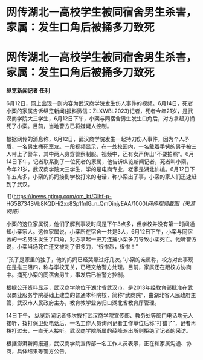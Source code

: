 # 网传湖北一高校学生被同宿舍男生杀害，家属：发生口角后被捅多刀致死

# 网传湖北一高校学生被同宿舍男生杀害，家属：发生口角后被捅多刀致死

**纵览新闻记者 任利**

6月12日，网上出现一则内容为武汉商学院发生伤人事件的视频。6月14日，死者小栾的家属告诉纵览新闻(报料微信：ZLXWBL2023)记者，死者今年21岁，是武汉商学院大三学生，6月12日下午，小栾与同宿舍男生发生口角后，对方拿起刀捅死了小栾。目前，当地警方已将嫌疑人控制。

根据网传的消息称，6月12日，武汉商学院发生一起持刀伤人事件，因为个人矛盾，一名男生捅死室友。一段视频显示，在一处校园内，一名戴着手铐的男子被三人带上了警车，其中两人身穿警察制服。视频中，还有女声传出“不要拍照”。6月14日下午，记者联系到了一位死者的家属，他告诉纵览新闻记者，死者叫小栾，今年21岁，武汉商学院大三学生，学的是电商专业，老家是湖北仙桃。6月12日下午五点多，小栾的妈妈接到学校打来的电话，称小栾出了事，小栾的家人们迅速赶到了武汉。

![](https://inews.gtimg.com/om_bt/Olhf-p-
HG5B734SVb8KQDHi2xx8Sp1fnIG_n_QmDinjyEAA/1000)_网传视频截图（来源网络）_

小栾的这位家属说，他们了解到事发时间是下午3点多，但学校并没有第一时间通知小栾家人。这位家属说，小栾所在宿舍一共是3人，6月12日下午，小栾与同宿舍的一名男生发生了口角，对方拿起一把刀连捅小栾多刀导致小栾死亡。他听警方说，小栾当场死亡还又被刺了很多刀，“很惨烈，很惨！”

“孩子是家里的独子，他的妈妈已经哭晕过好几次。”小栾的亲属称，校方对此事现在是推三阻四，称与学校无关，已经交给警方处理。目前，家属还在跟校方协商中。捅死小栾的同宿舍男生，事发后已被警方控制。

根据公开资料显示，武汉商学院位于湖北省武汉市，是2013年经教育部批准在武汉商业服务学院基础上建立的普通本科院校，简称“武商院”，由湖北省人民政府主管，武汉市人民政府主办，教育教学业务归口湖北省教育厅管理。

14日下午，
纵览新闻记者多次拨打武汉商学院宣传部、教务处等部门电话均无人接听，拨打保卫处电话后，一名工作人员询问记者工作单位后称“打错了”，记者再拨打过去，一直无人接听。武汉商学院所属的薛峰派出所则拒绝了记者的采访。

根据澎湃新闻报道，武汉商学院宣传部一名工作人员表示，正在和家属沟通、协商，具体结果等警方公告。

